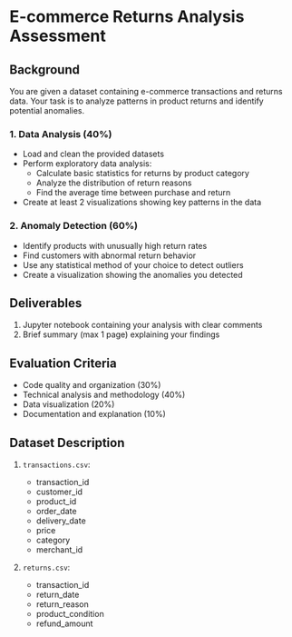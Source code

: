 # E-commerce Returns Analysis Assessment

## Background
You are given a dataset containing e-commerce transactions and returns data. Your task is to analyze patterns in product returns and identify potential anomalies.

### 1. Data Analysis (40%)
- Load and clean the provided datasets
- Perform exploratory data analysis:
  - Calculate basic statistics for returns by product category
  - Analyze the distribution of return reasons
  - Find the average time between purchase and return
- Create at least 2 visualizations showing key patterns in the data

### 2. Anomaly Detection (60%)
- Identify products with unusually high return rates
- Find customers with abnormal return behavior
- Use any statistical method of your choice to detect outliers
- Create a visualization showing the anomalies you detected

## Deliverables
1. Jupyter notebook containing your analysis with clear comments
2. Brief summary (max 1 page) explaining your findings

## Evaluation Criteria
- Code quality and organization (30%)
- Technical analysis and methodology (40%)
- Data visualization (20%)
- Documentation and explanation (10%)

## Dataset Description

1. `transactions.csv`:
   - transaction_id
   - customer_id
   - product_id
   - order_date
   - delivery_date
   - price
   - category
   - merchant_id

2. `returns.csv`:
   - transaction_id
   - return_date
   - return_reason
   - product_condition
   - refund_amount

